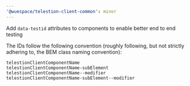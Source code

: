 ```yaml
---
'@wuespace/telestion-client-common': minor
---
```


Add `data-testid` attributes to components to enable better end to end testing

The IDs follow the following convention (roughly following, but not strictly adhering to, the BEM class naming convention):

```text
telestionClientComponentName
telestionClientComponentName-subElement
telestionClientComponentName--modifier
telestionClientComponentName-subElement--modifier
```
